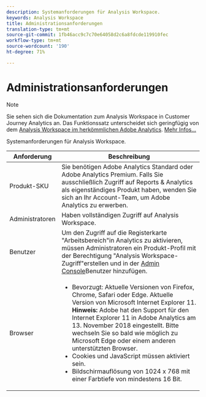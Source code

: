 ```yaml
---
description: Systemanforderungen für Analysis Workspace.
keywords: Analysis Workspace
title: Administrationsanforderungen
translation-type: tm+mt
source-git-commit: 1fb46acc9c7c70e64058d2c6a8fdcde119910fec
workflow-type: tm+mt
source-wordcount: '190'
ht-degree: 71%

---
```



# Administrationsanforderungen

>[!NOTE]
>
>Sie sehen sich die Dokumentation zum Analysis Workspace in Customer Journey Analytics an. Das Funktionssatz unterscheidet sich geringfügig von dem [Analysis Workspace im herkömmlichen Adobe Analytics](https://docs.adobe.com/content/help/de-DE/analytics/analyze/analysis-workspace/home.html). [Mehr Infos...](/help/getting-started/cja-aa.md)

Systemanforderungen für Analysis Workspace.

| Anforderung | Beschreibung |
|--- |--- |
| Produkt-SKU | Sie benötigen Adobe Analytics Standard oder Adobe Analytics Premium. Falls Sie ausschließlich Zugriff auf Reports &amp; Analytics als eigenständiges Produkt haben, wenden Sie sich an Ihr Account-Team, um Adobe Analytics zu erwerben. |
| Administratoren | Haben vollständigen Zugriff auf Analysis Workspace. |
| Benutzer | Um den Zugriff auf die Registerkarte &quot;Arbeitsbereich&quot;in Analytics zu aktivieren, müssen Administratoren ein Produkt-Profil mit der Berechtigung &quot;Analysis Workspace-Zugriff&quot;erstellen und in der [Admin Console](https://docs.adobe.com/content/help/de-DE/analytics/admin/admin-console/permissions/product-profile.html)Benutzer hinzufügen. |
| Browser | <ul><li>Bevorzugt: Aktuelle Versionen von Firefox, Chrome, Safari oder Edge. Aktuelle Version von Microsoft Internet Explorer 11. **Hinweis:** Adobe hat den Support für den Internet Explorer 11 in Adobe Analytics am 13. November 2018 eingestellt. Bitte wechseln Sie so bald wie möglich zu Microsoft Edge oder einem anderen unterstützten Browser.</li><li>Cookies und JavaScript müssen aktiviert sein.</li><li>Bildschirmauflösung von 1024 x 768 mit einer Farbtiefe von mindestens 16 Bit.</li></ul> |
